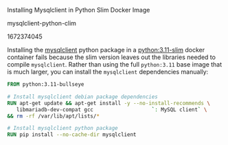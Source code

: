 Installing Mysqlclient in Python Slim Docker Image

mysqlclient-python-clim

1672374045

Installing the [mysqlclient](https://pypi.org/project/mysqlclient/) python
package in a [python:3.11-slim](https://hub.docker.com/layers/library/python/3.11-slim/images/sha256-7ae2d10e4bdc6f69ba2daf031647568fec08f3191621d7a5c8760abb236d16ab?context=explore)
docker container fails because the slim version leaves out the libraries needed
to compile `mysqlclient`.  Rather than using the full `python:3.11` base image
that is much larger, you can install the `mysqlclient` dependencies manually:

```Dockerfile
FROM python:3.11-bullseye

# Install mysqlclient debian package dependencies
RUN apt-get update && apt-get install -y --no-install-recommends \
   libmariadb-dev-compat gcc                   `: MySQL client` \
&& rm -rf /var/lib/apt/lists/*

# Install mysqlclient python package
RUN pip install --no-cache-dir mysqlclient
```

